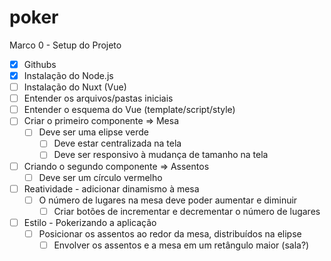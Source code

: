 # poker
Marco 0 - Setup do Projeto
- [x] Githubs
- [x] Instalação do Node.js
- [ ] Instalação do Nuxt (Vue)
- [ ] Entender os arquivos/pastas iniciais
- [ ] Entender o esquema do Vue (template/script/style)
- [ ] Criar o primeiro componente => Mesa
  - [ ] Deve ser uma elipse verde
    - [ ] Deve estar centralizada na tela
    - [ ] Deve ser responsivo à mudança de tamanho na tela
- [ ] Criando o segundo componente => Assentos
  - [ ] Deve ser um círculo vermelho
- [ ] Reatividade - adicionar dinamismo à mesa
  - [ ] O número de lugares na mesa deve poder aumentar e diminuir
    - [ ] Criar botões de incrementar e decrementar o número de lugares
- [ ] Estilo - Pokerizando a aplicação
  - [ ] Posicionar os assentos ao redor da mesa, distribuídos na elipse
    - [ ] Envolver os assentos e a mesa em um retângulo maior (sala?)
